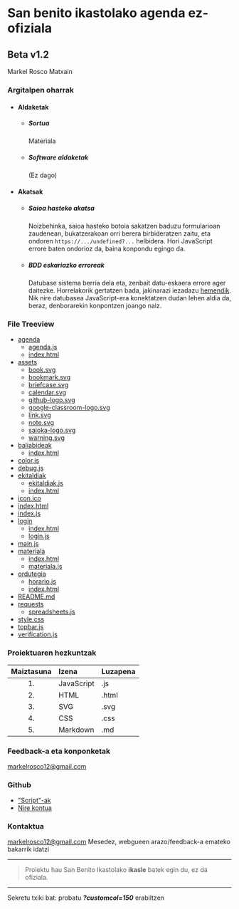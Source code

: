 # San benito ikastolako agenda ez-ofiziala
## Beta v1.2
Markel Rosco Matxain

### Argitalpen oharrak
- #### Aldaketak
	- ##### Sortua
		Materiala
	- ##### Software aldaketak
		(Ez dago)
- #### Akatsak
	- ##### Saioa hasteko akatsa
		Noizbehinka, saioa hasteko botoia sakatzen baduzu formularioan zaudenean, bukatzerakoan orri berera birbideratzen zaitu, eta ondoren `https://.../undefined?...` helbidera. Hori JavaScript errore baten ondorioz da, baina konpondu egingo da.
	- ##### BDD eskariazko erroreak
		Datubase sistema berria dela eta, zenbait datu-eskaera errore ager daitezke. Horrelakorik gertatzen bada, jakinarazi iezadazu [hemendik](mailto:markelrosco12@gmail.com). Nik nire datubasea JavaScript-era konektatzen dudan lehen aldia da, beraz, denborarekin konpontzen joango naiz.

### File Treeview
- [agenda](https://mikequez12.github.io/san-benito/beta/agenda)
	- [agenda.js](https://mikequez12.github.io/san-benito/beta/agenda.js)
	- [index.html](https://mikequez12.github.io/san-benito/beta/index.html)
- [assets](https://mikequez12.github.io/san-benito/beta/assets)
	- [book.svg](https://mikequez12.github.io/san-benito/beta/book.svg)
	- [bookmark.svg](https://mikequez12.github.io/san-benito/beta/bookmark.svg)
	- [briefcase.svg](https://mikequez12.github.io/san-benito/beta/briefcase.svg)
	- [calendar.svg](https://mikequez12.github.io/san-benito/beta/calendar.svg)
	- [github-logo.svg](https://mikequez12.github.io/san-benito/beta/github-logo.svg)
	- [google-classroom-logo.svg](https://mikequez12.github.io/san-benito/beta/google-classroom-logo.svg)
	- [link.svg](https://mikequez12.github.io/san-benito/beta/link.svg)
	- [note.svg](https://mikequez12.github.io/san-benito/beta/note.svg)
	- [saioka-logo.svg](https://mikequez12.github.io/san-benito/beta/saioka-logo.svg)
	- [warning.svg](https://mikequez12.github.io/san-benito/beta/warning.svg)
- [baliabideak](https://mikequez12.github.io/san-benito/beta/baliabideak)
	- [index.html](https://mikequez12.github.io/san-benito/beta/index.html)
- [color.js](https://mikequez12.github.io/san-benito/beta/color.js)
- [debug.js](https://mikequez12.github.io/san-benito/beta/debug.js)
- [ekitaldiak](https://mikequez12.github.io/san-benito/beta/ekitaldiak)
	- [ekitaldiak.js](https://mikequez12.github.io/san-benito/beta/ekitaldiak.js)
	- [index.html](https://mikequez12.github.io/san-benito/beta/index.html)
- [icon.ico](https://mikequez12.github.io/san-benito/beta/icon.ico)
- [index.html](https://mikequez12.github.io/san-benito/beta/index.html)
- [index.js](https://mikequez12.github.io/san-benito/beta/index.js)
- [login](https://mikequez12.github.io/san-benito/beta/login)
	- [index.html](https://mikequez12.github.io/san-benito/beta/index.html)
	- [login.js](https://mikequez12.github.io/san-benito/beta/login.js)
- [main.js](https://mikequez12.github.io/san-benito/beta/main.js)
- [materiala](https://mikequez12.github.io/san-benito/beta/materiala)
	- [index.html](https://mikequez12.github.io/san-benito/beta/index.html)
	- [materiala.js](https://mikequez12.github.io/san-benito/beta/materiala.js)
- [ordutegia](https://mikequez12.github.io/san-benito/beta/ordutegia)
	- [horario.js](https://mikequez12.github.io/san-benito/beta/horario.js)
	- [index.html](https://mikequez12.github.io/san-benito/beta/index.html)
- [README.md](https://mikequez12.github.io/san-benito/beta/README.md)
- [requests](https://mikequez12.github.io/san-benito/beta/requests)
	- [spreadsheets.js](https://mikequez12.github.io/san-benito/beta/spreadsheets.js)
- [style.css](https://mikequez12.github.io/san-benito/beta/style.css)
- [topbar.js](https://mikequez12.github.io/san-benito/beta/topbar.js)
- [verification.js](https://mikequez12.github.io/san-benito/beta/verification.js)

### Proiektuaren hezkuntzak
|Maiztasuna|Izena|Luzapena
|:-:|:----|:----|
|1.|JavaScript|.js
|2.|HTML|.html
|3.|SVG|.svg
|4.|CSS|.css
|5.|Markdown|.md

### Feedback-a eta konponketak
[markelrosco12@gmail.com](mailto:markelrosco12@gmail.com)

### Github
- ["Script"-ak](https://github.com/Mikequez12/san-benito/tree/main)
- [Nire kontua](https://github.com/Mikequez12)

### Kontaktua
[markelrosco12@gmail.com](mailto:markelrosco12@gmail.com)
Mesedez, webgueen arazo/feedback-a emateko bakarrik idatzi

---
> Proiektu hau San Benito Ikastolako **ikasle** batek egin du, ez da ofiziala.
---
Sekretu txiki bat: probatu ***?customcol=150*** erabiltzen
